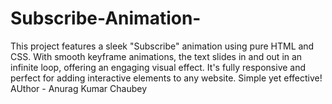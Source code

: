 # Subscribe-Animation-
This project features a sleek "Subscribe" animation using pure HTML and CSS. With smooth keyframe animations, the text slides in and out in an infinite loop, offering an engaging visual effect. It's fully responsive and perfect for adding interactive elements to any website. Simple yet effective!
<br>
AUthor - Anurag Kumar Chaubey
